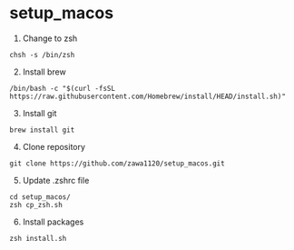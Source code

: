 # setup_macos


1. Change to zsh
```
chsh -s /bin/zsh
```

2. Install brew
```
/bin/bash -c "$(curl -fsSL https://raw.githubusercontent.com/Homebrew/install/HEAD/install.sh)"
```

3. Install git 
```
brew install git
```

4. Clone repository
```
git clone https://github.com/zawa1120/setup_macos.git
```

5. Update .zshrc file
```
cd setup_macos/
zsh cp_zsh.sh
```

6. Install packages
```
zsh install.sh
```
